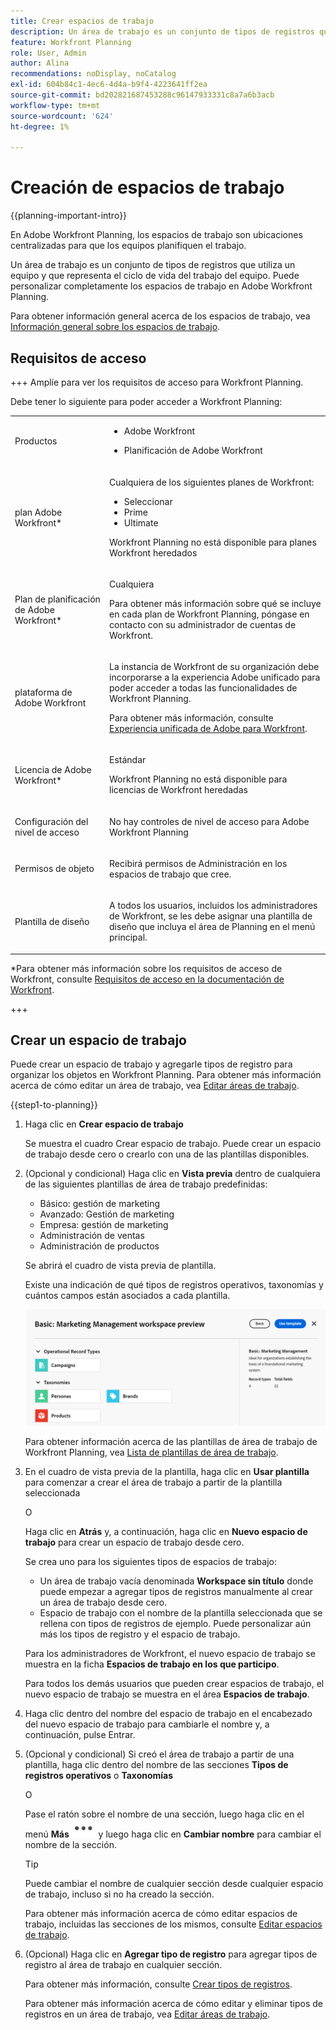 ```yaml
---
title: Crear espacios de trabajo
description: Un área de trabajo es un conjunto de tipos de registros que utiliza un equipo y que representa el ciclo de vida del trabajo del equipo. Puede personalizar completamente los espacios de trabajo en Adobe Workfront Planning. Los tipos de registro están organizados por secciones en un espacio de trabajo.
feature: Workfront Planning
role: User, Admin
author: Alina
recommendations: noDisplay, noCatalog
exl-id: 604b84c1-4ec6-4d4a-b9f4-4223641ff2ea
source-git-commit: bd202821687453288c96147933331c8a7a6b3acb
workflow-type: tm+mt
source-wordcount: '624'
ht-degree: 1%

---
```


<!--udpate the metadata with real information when making this avilable in TOC and in the left nav-->

# Creación de espacios de trabajo

{{planning-important-intro}}

En Adobe Workfront Planning, los espacios de trabajo son ubicaciones centralizadas para que los equipos planifiquen el trabajo.

Un área de trabajo es un conjunto de tipos de registros que utiliza un equipo y que representa el ciclo de vida del trabajo del equipo. Puede personalizar completamente los espacios de trabajo en Adobe Workfront Planning.

Para obtener información general acerca de los espacios de trabajo, vea [Información general sobre los espacios de trabajo](/help/quicksilver/planning/architecture/workspaces-overview.md).

## Requisitos de acceso

+++ Amplíe para ver los requisitos de acceso para Workfront Planning.

Debe tener lo siguiente para poder acceder a Workfront Planning:

<table style="table-layout:auto"> 
<col> 
</col> 
<col> 
</col> 
<tbody> 
    <tr> 
<tr> 
<td> 
   <p> Productos</p> </td> 
   <td> 
   <ul><li><p> Adobe Workfront</p></li> 
   <li><p> Planificación de Adobe Workfront<p></li></ul></td> 
  </tr>   
<tr> 
   <td role="rowheader"><p>plan Adobe Workfront*</p></td> 
   <td> 
<p>Cualquiera de los siguientes planes de Workfront:</p> 
<ul><li>Seleccionar</li> 
<li>Prime</li> 
<li>Ultimate</li></ul> 
<p>Workfront Planning no está disponible para planes Workfront heredados</p> 
   </td> 
<tr> 
   <td role="rowheader"><p>Plan de planificación de Adobe Workfront*</p></td> 
   <td> 
<p>Cualquiera </p> 
<p>Para obtener más información sobre qué se incluye en cada plan de Workfront Planning, póngase en contacto con su administrador de cuentas de Workfront. </p> 
   </td> 
 <tr> 
   <td role="rowheader"><p>plataforma de Adobe Workfront</p></td> 
   <td> 
<p>La instancia de Workfront de su organización debe incorporarse a la experiencia Adobe unificado para poder acceder a todas las funcionalidades de Workfront Planning.</p> 
<p>Para obtener más información, consulte <a href="/help/quicksilver/workfront-basics/navigate-workfront/workfront-navigation/adobe-unified-experience.md">Experiencia unificada de Adobe para Workfront</a>. </p> 
   </td> 
   </tr> 
  </tr> 
  <tr> 
   <td role="rowheader"><p>Licencia de Adobe Workfront*</p></td> 
   <td><p> Estándar </p>
   <p>Workfront Planning no está disponible para licencias de Workfront heredadas</p> 
  </td> 
  </tr> 
  <tr> 
   <td role="rowheader"><p>Configuración del nivel de acceso</p></td> 
   <td> <p>No hay controles de nivel de acceso para Adobe Workfront Planning</p>   
</td> 
  </tr> 
<tr> 
   <td role="rowheader"><p>Permisos de objeto</p></td> 
   <td>   <p>Recibirá permisos de Administración en los espacios de trabajo que cree. </p> </td> 
  </tr> 
<tr> 
   <td role="rowheader"><p>Plantilla de diseño</p></td> 
   <td> <p>A todos los usuarios, incluidos los administradores de Workfront, se les debe asignar una plantilla de diseño que incluya el área de Planning en el menú principal. </p> </td> 
  </tr> 
</tbody> 
</table>

*Para obtener más información sobre los requisitos de acceso de Workfront, consulte [Requisitos de acceso en la documentación de Workfront](/help/quicksilver/administration-and-setup/add-users/access-levels-and-object-permissions/access-level-requirements-in-documentation.md).

+++

<!---
OLD:

<table style="table-layout:auto">
 <col>
 </col>
 <col>
 </col>
 <tbody>
    <tr>
<tr>
<td>
   <p> Product</p> </td>
   <td>
   <p> Adobe Workfront</p> </td>
  </tr>  
 <td role="rowheader"><p>Adobe Workfront agreement</p></td>
   <td>
<p>Your organization must be enrolled in the early access stage for Workfront Planning </p>
   </td>
  </tr>
  <tr>
   <td role="rowheader"><p>Adobe Workfront plan</p></td>
   <td>
<p>Any</p>
   </td>
  </tr>
  <tr>
   <td role="rowheader"><p>Adobe Workfront license*</p></td>
   <td>
   <p>New: Standard</p>
   Or
   <p>Current: Plan</p> 
  </td>
  </tr>
  
  <tr>
   <td role="rowheader"><p>Access level configuration</p></td>
   <td> <p>There are no access level controls for Adobe Workfront Planning</p>
</td>
  </tr>

<tr>
   <td role="rowheader"><p>Permissions</p></td>
   <td> <p>You receive Manage permissions to the workspaces you create. </p>  
</td>
  </tr>

<tr>
   <td role="rowheader"><p>Layout template</p></td>
   <td> <p>You must add the Planning area to your layout template. For information, see <a href="/help/quicksilver/planning/access/access-overview.md">Access overview</a>. </p>  
</td>
  </tr>

 </tbody>
</table>

For more information about access requirements, see [Access requirements in Workfront documentation](/help/quicksilver/administration-and-setup/add-users/access-levels-and-object-permissions/access-level-requirements-in-documentation.md). 
-->

## Crear un espacio de trabajo

Puede crear un espacio de trabajo y agregarle tipos de registro para organizar los objetos en Workfront Planning. Para obtener más información acerca de cómo editar un área de trabajo, vea [Editar áreas de trabajo](/help/quicksilver/planning/architecture/edit-workspaces.md).

{{step1-to-planning}}

1. Haga clic en **Crear espacio de trabajo**

   Se muestra el cuadro Crear espacio de trabajo. Puede crear un espacio de trabajo desde cero o crearlo con una de las plantillas disponibles.

1. (Opcional y condicional) Haga clic en **Vista previa** dentro de cualquiera de las siguientes plantillas de área de trabajo predefinidas:

   * Básico: gestión de marketing
   * Avanzado: Gestión de marketing
   * Empresa: gestión de marketing
   * Administración de ventas
   * Administración de productos

   Se abrirá el cuadro de vista previa de plantilla.

   Existe una indicación de qué tipos de registros operativos, taxonomías y cuántos campos están asociados a cada plantilla.

   ![](assets/previewing-a-workspace-template.png)

   Para obtener información acerca de las plantillas de área de trabajo de Workfront Planning, vea [Lista de plantillas de área de trabajo](/help/quicksilver/planning/architecture/workspace-templates.md).

1. En el cuadro de vista previa de la plantilla, haga clic en **Usar plantilla** para comenzar a crear el área de trabajo a partir de la plantilla seleccionada

   O

   Haga clic en **Atrás** y, a continuación, haga clic en **Nuevo espacio de trabajo** para crear un espacio de trabajo desde cero.

   Se crea uno para los siguientes tipos de espacios de trabajo:

   * Un área de trabajo vacía denominada **Workspace sin título** donde puede empezar a agregar tipos de registros manualmente al crear un área de trabajo desde cero.
   * Espacio de trabajo con el nombre de la plantilla seleccionada que se rellena con tipos de registros de ejemplo. Puede personalizar aún más los tipos de registro y el espacio de trabajo.

   Para los administradores de Workfront, el nuevo espacio de trabajo se muestra en la ficha **Espacios de trabajo en los que participo**.

   Para todos los demás usuarios que pueden crear espacios de trabajo, el nuevo espacio de trabajo se muestra en el área **Espacios de trabajo**.

1. Haga clic dentro del nombre del espacio de trabajo en el encabezado del nuevo espacio de trabajo para cambiarle el nombre y, a continuación, pulse Entrar.

1. (Opcional y condicional) Si creó el área de trabajo a partir de una plantilla, haga clic dentro del nombre de las secciones **Tipos de registros operativos** o **Taxonomías**

   O

   Pase el ratón sobre el nombre de una sección, luego haga clic en el menú **Más** ![](assets/more-menu.png) y luego haga clic en **Cambiar nombre** para cambiar el nombre de la sección.

   >[!TIP]
   >
   >Puede cambiar el nombre de cualquier sección desde cualquier espacio de trabajo, incluso si no ha creado la sección.

   Para obtener más información acerca de cómo editar espacios de trabajo, incluidas las secciones de los mismos, consulte [Editar espacios de trabajo](/help/quicksilver/planning/architecture/edit-workspaces.md).

1. (Opcional) Haga clic en **Agregar tipo de registro** para agregar tipos de registro al área de trabajo en cualquier sección.

   Para obtener más información, consulte [Crear tipos de registros](/help/quicksilver/planning/architecture/create-record-types.md).

   Para obtener más información acerca de cómo editar y eliminar tipos de registros en un área de trabajo, vea [Editar áreas de trabajo](/help/quicksilver/planning/architecture/edit-workspaces.md).


